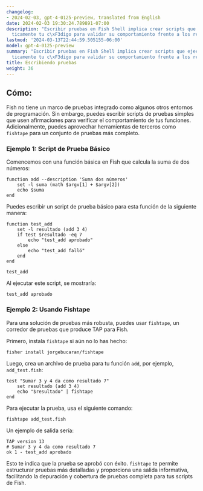 ```yaml
---
changelog:
- 2024-02-03, gpt-4-0125-preview, translated from English
date: 2024-02-03 19:30:24.789891-07:00
description: "Escribir pruebas en Fish Shell implica crear scripts que ejecuten autom\xE1\
  ticamente tu c\xF3digo para validar su comportamiento frente a los resultados\u2026"
lastmod: '2024-03-13T22:44:59.505155-06:00'
model: gpt-4-0125-preview
summary: "Escribir pruebas en Fish Shell implica crear scripts que ejecuten autom\xE1\
  ticamente tu c\xF3digo para validar su comportamiento frente a los resultados esperados."
title: Escribiendo pruebas
weight: 36
---
```


## Cómo:
Fish no tiene un marco de pruebas integrado como algunos otros entornos de programación. Sin embargo, puedes escribir scripts de pruebas simples que usen afirmaciones para verificar el comportamiento de tus funciones. Adicionalmente, puedes aprovechar herramientas de terceros como `fishtape` para un conjunto de pruebas más completo.

### Ejemplo 1: Script de Prueba Básico
Comencemos con una función básica en Fish que calcula la suma de dos números:

```fish
function add --description 'Suma dos números'
    set -l suma (math $argv[1] + $argv[2])
    echo $suma
end
```

Puedes escribir un script de prueba básico para esta función de la siguiente manera:

```fish
function test_add
    set -l resultado (add 3 4)
    if test $resultado -eq 7
        echo "test_add aprobado"
    else
        echo "test_add falló"
    end
end

test_add
```

Al ejecutar este script, se mostraría:

```
test_add aprobado
```

### Ejemplo 2: Usando Fishtape
Para una solución de pruebas más robusta, puedes usar `fishtape`, un corredor de pruebas que produce TAP para Fish.

Primero, instala `fishtape` si aún no lo has hecho:

```fish
fisher install jorgebucaran/fishtape
```

Luego, crea un archivo de prueba para tu función `add`, por ejemplo, `add_test.fish`:

```fish
test "Sumar 3 y 4 da como resultado 7"
    set resultado (add 3 4)
    echo "$resultado" | fishtape
end
```

Para ejecutar la prueba, usa el siguiente comando:

```fish
fishtape add_test.fish
```

Un ejemplo de salida sería:

```
TAP version 13
# Sumar 3 y 4 da como resultado 7
ok 1 - test_add aprobado
```

Esto te indica que la prueba se aprobó con éxito. `fishtape` te permite estructurar pruebas más detalladas y proporciona una salida informativa, facilitando la depuración y cobertura de pruebas completa para tus scripts de Fish.
